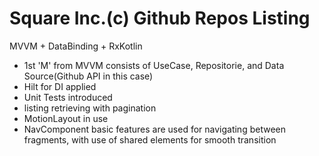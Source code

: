 # Square Inc.(c) Github Repos Listing
MVVM + DataBinding + RxKotlin

- 1st 'M' from MVVM consists of UseCase, Repositorie, and Data Source(Github API in this case)
- Hilt for DI applied
- Unit Tests introduced
- listing retrieving with pagination
- MotionLayout in use
- NavComponent basic features are used for navigating between fragments, with use of shared elements for smooth transition
